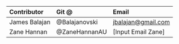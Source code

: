 | Contributor    | Git @         | Email         |
|:---------------|:--------------|:--------------|
| James Balajan  | @Balajanovski |jbalajan@gmail.com|
| Zane Hannan    | @ZaneHannanAU |[Input Email Zane]|
